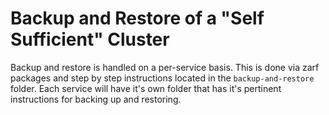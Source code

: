 # Backup and Restore of a "Self Sufficient" Cluster

Backup and restore is handled on a per-service basis. This is done via zarf packages and step by step instructions located in the `backup-and-restore` folder. Each service will have it's own folder that has it's pertinent instructions for backing up and restoring. 
